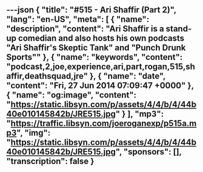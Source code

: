 ---json
{
  "title": "#515 - Ari Shaffir (Part 2)",
  "lang": "en-US",
  "meta": [
    {
      "name": "description",
      "content": "Ari Shaffir is a stand-up comedian and also hosts his own podcasts \"Ari Shaffir's Skeptic Tank\" and \"Punch Drunk Sports\""
    },
    {
      "name": "keywords",
      "content": "podcast,2,joe,experience,ari,part,rogan,515,shaffir,deathsquad,jre"
    },
    {
      "name": "date",
      "content": "Fri, 27 Jun 2014 07:09:47 +0000"
    },
    {
      "name": "og:image",
      "content": "https://static.libsyn.com/p/assets/4/4/b/4/44b40e010145842b/JRE515.jpg"
    }
  ],
  "mp3": "https://traffic.libsyn.com/joeroganexp/p515a.mp3",
  "img": "https://static.libsyn.com/p/assets/4/4/b/4/44b40e010145842b/JRE515.jpg",
  "sponsors": [],
  "transcription": false
}
---
<episode-header />

<timemark seconds="0" />

<transcribe-call-to-action />

<episode-footer />